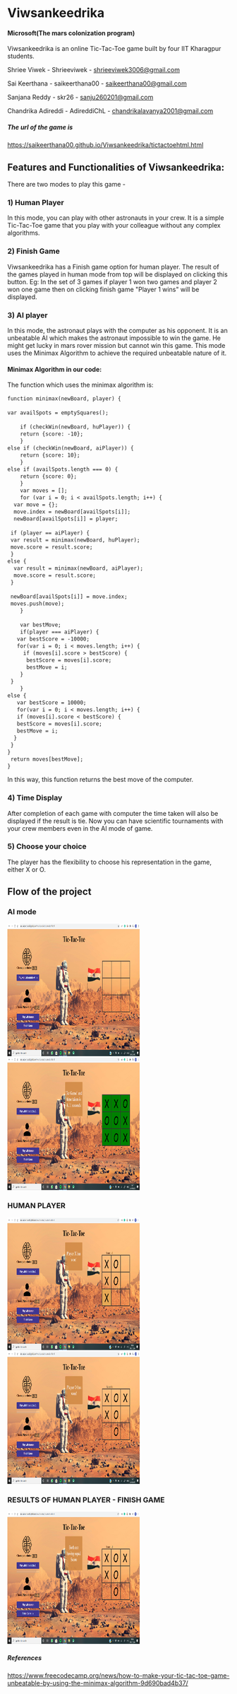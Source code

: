 # Viwsankeedrika
#### Microsoft(The mars colonization program)

Viwsankeedrika is an online Tic-Tac-Toe game built by four IIT Kharagpur students.

 Shriee Viwek - Shrieeviwek - shrieeviwek3006@gmail.com

 Sai Keerthana - saikeerthana00 - saikeerthana00@gmail.com

 Sanjana Reddy - skr26 - sanju260201@gmail.com

 Chandrika Adireddi - AdireddiChL - chandrikalavanya2001@gmail.com

##### The url of the game is 
https://saikeerthana00.github.io/Viwsankeedrika/tictactoehtml.html


## Features and Functionalities of Viwsankeedrika:
    
There are two modes to play this game -
### 1) Human Player
In this mode, you can play with other astronauts in your crew.
It is a simple Tic-Tac-Toe game that you play with your colleague without any complex algorithms.
### 2) Finish Game
Viwsankeedrika has a Finish game option for human player. The result of the games played in human mode from top will be displayed 
on clicking this button.
Eg: In the set of 3 games if player 1 won two games and player 2 won one game then on clicking finish game "Player 1 wins" will be displayed. 
### 3) AI player
In this mode, the astronaut plays with the computer as his opponent. 
It is an unbeatable AI which makes the astronaut impossible to win the game. He might get lucky in mars rover mission but cannot win this game.
This mode uses the Minimax Algorithm to achieve the required unbeatable nature of it.
#### Minimax Algorithm in our code:
The function which uses the minimax algorithm is:

    function minimax(newBoard, player) {
    
    var availSpots = emptySquares();
	 
		if (checkWin(newBoard, huPlayer)) {
	    return {score: -10};
		} 
    else if (checkWin(newBoard, aiPlayer)) {
	    return {score: 10};
		} 
    else if (availSpots.length === 0) {
	    return {score: 0};
		}
		var moves = [];
		for (var i = 0; i < availSpots.length; i++) {
	  var move = {};
	  move.index = newBoard[availSpots[i]];
	  newBoard[availSpots[i]] = player;
	 
	 if (player == aiPlayer) {
	 var result = minimax(newBoard, huPlayer);
	 move.score = result.score;
	 } 
    else {
	  var result = minimax(newBoard, aiPlayer);
	  move.score = result.score;
	 }
	 
	 newBoard[availSpots[i]] = move.index;
	 moves.push(move);
		}
	 
		var bestMove;
		if(player === aiPlayer) {
	   var bestScore = -10000;
	   for(var i = 0; i < moves.length; i++) {
	     if (moves[i].score > bestScore) {
	      bestScore = moves[i].score;
	      bestMove = i;
	    }
	 }
		} 
    else {
	   var bestScore = 10000;
	   for(var i = 0; i < moves.length; i++) {
	   if (moves[i].score < bestScore) {
	   bestScore = moves[i].score;
	   bestMove = i;
	  }
	 }
	}
	 return moves[bestMove];
	}

In this way, this function returns the best move of the computer.

### 4) Time Display
After completion of each game with computer the time taken will also be displayed if the result is tie.
Now you can have scientific tournaments with your crew members even in the AI mode of game.
### 5) Choose your choice
The player has the flexibility to choose his representation in the game, either X or O.
## Flow of the project
### AI mode 

<img src="images/Screenshot%20(366).png" width="300" height="300">      <img src="images/Screenshot%20(367).png" width="300" height="300">

### HUMAN PLAYER

<img src="images/Screenshot%20(368).png" width="300" height="300">      <img src="images/Screenshot%20(369).png" width="300" height="300">

### RESULTS OF HUMAN PLAYER - FINISH GAME 

 <img src="images/Screenshot%20(370).png" width="300" height="300">

##### References 
https://www.freecodecamp.org/news/how-to-make-your-tic-tac-toe-game-unbeatable-by-using-the-minimax-algorithm-9d690bad4b37/

